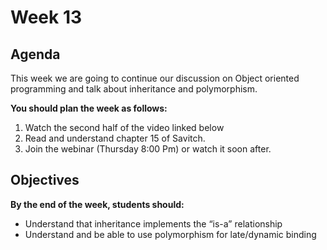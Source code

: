 # Week 13

## Agenda

This week we are going to continue our discussion on Object oriented programming and talk about inheritance and polymorphism.

**You should plan the week as follows:**

1. Watch the second half of the video linked below
2. Read and understand chapter 15 of Savitch.
3. Join the webinar (Thursday 8:00 Pm) or watch it soon after.

## Objectives

**By the end of the week, students should:**

* Understand that inheritance implements the “is-a” relationship
* Understand and be able to use polymorphism for late/dynamic binding